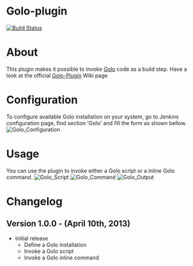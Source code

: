 Golo-plugin
===========

[![Build Status](https://buildhive.cloudbees.com/job/jenkinsci/job/golo-plugin/badge/icon)](https://buildhive.cloudbees.com/job/jenkinsci/job/golo-plugin/)

# About #
This plugin makes it possible to invoke [Golo](http://golo-lang.org/) code as a build step.
Have a look at the official [Golo-Plugin](https://wiki.jenkins-ci.org/display/JENKINS/Golo+Plugin) Wiki page

# Configuration #
To configure available Golo installation on your system, go to Jenkins configuration page, find section 'Golo' and fill the form as shown bellow.
![Golo_Configuration](https://wiki.jenkins-ci.org/download/attachments/66848707/Golo_Configuration.png)

# Usage #

You can use the plugin to invoke either a Golo script or a inline Golo command.
![Golo_Script](https://wiki.jenkins-ci.org/download/attachments/66848707/Golo_InvokeGoloScript.png)
![Golo_Command](https://wiki.jenkins-ci.org/download/attachments/66848707/Golo_InvokeGoloCommand.png)
![Golo_Output](https://wiki.jenkins-ci.org/download/attachments/66848707/Golo_Output.png)

# Changelog #

## Version 1.0.0 - (April 10th, 2013) ##
* Initial release
   * Define a Golo installation
   * Invoke a Golo script
   * Invoke a Golo inline command
